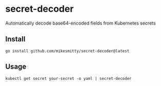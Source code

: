 # secret-decoder
Automatically decode base64-encoded fields from Kubernetes secrets

## Install
```
go install github.com/mikesmitty/secret-decoder@latest
```

## Usage
```
kubectl get secret your-secret -o yaml | secret-decoder
```
